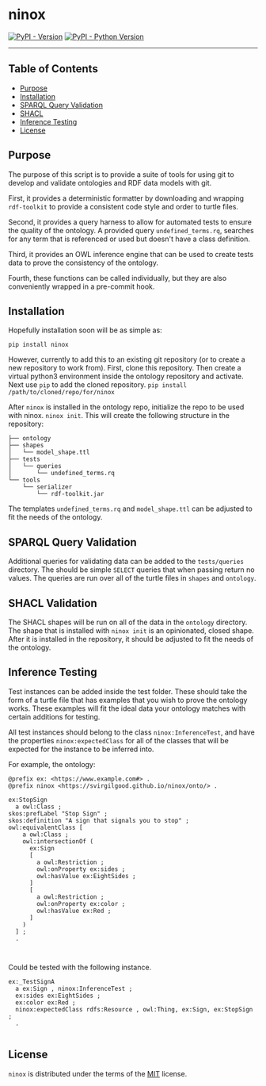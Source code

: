 # ninox

[![PyPI - Version](https://img.shields.io/pypi/v/ontobean.svg)](https://pypi.org/project/ontobean)
[![PyPI - Python Version](https://img.shields.io/pypi/pyversions/ontobean.svg)](https://pypi.org/project/ontobean)

-----

## Table of Contents

- [Purpose](#Purpose)
- [Installation](#installation)
- [SPARQL Query Validation](#SPARQL)
- [SHACL](#Shacl)
- [Inference Testing](#Inference)
- [License](#license)

## Purpose 

The purpose of this script is to provide a suite of tools for using git to
develop and validate ontologies and RDF data models with git. 

First, it provides a deterministic formatter by downloading and wrapping
`rdf-toolkit` to provide a consistent code style and order to turtle files. 

Second, it provides a query harness to allow for automated tests to ensure the
quality of the ontology. A provided query `undefined_terms.rq`, searches for any
term that is referenced or used but doesn't have a class definition.

Third, it provides an OWL inference engine that can be used to create tests data
to prove the consistency of the ontology.

Fourth, these functions can be called individually, but they are also
conveniently wrapped in a pre-commit hook.

## Installation

Hopefully installation soon will be as simple as: 

```console 
pip install ninox 
```

However, currently to add this to an existing git repository (or to create a new
repository to work from). First, clone this repository. Then create a virtual
python3 environment inside the ontology repository and activate. Next use `pip`
to add the cloned repository. `pip install /path/to/cloned/repo/for/ninox`

After `ninox` is installed in the ontology repo, initialize the repo to be used
with ninox. `ninox init`. This will create the following structure in the
repository:

```console
├── ontology
├── shapes
│   └── model_shape.ttl
├── tests
│   └── queries
│       └── undefined_terms.rq
└── tools
    └── serializer
        └── rdf-toolkit.jar
```

The templates `undefined_terms.rq` and `model_shape.ttl` can be adjusted to fit
the needs of the ontology.

## SPARQL Query Validation

Additional queries for validating data can be added to the `tests/queries`
directory. The should be simple `SELECT` queries that when passing return no
values. The queries are run over all of the turtle files in `shapes` and
`ontology`.


## SHACL Validation 

The SHACL shapes will be run on all of the data in the `ontology` directory. The
shape that is installed with `ninox init` is an opinionated, closed shape. After
it is installed in the repository, it should be adjusted to fit the needs of the
ontology.

## Inference Testing

Test instances can be added inside the test folder. These should take the form
of a turtle file that has examples that you wish to prove the ontology works.
These examples will fit the ideal data your ontology matches with certain
additions for testing. 

All test instances should belong to the class `ninox:InferenceTest`, and have
the properties `ninox:expectedClass` for all of the classes that will be
expected for the instance to be inferred into. 

For example, the ontology: 

```turtle 
@prefix ex: <https://www.example.com#> .
@prefix ninox <https://svirgilgood.github.io/ninox/onto/> .

ex:StopSign 
  a owl:Class ;
skos:prefLabel "Stop Sign" ;
skos:definition "A sign that signals you to stop" ;
owl:equivalentClass [
    a owl:Class ;
    owl:intersectionOf (
      ex:Sign 
      [ 
        a owl:Restriction ;
        owl:onProperty ex:sides ;
        owl:hasValue ex:EightSides ;
      ]
      [ 
        a owl:Restriction ;
        owl:onProperty ex:color ;
        owl:hasValue ex:Red ;
      ]
    )
  ] ;
  .

  
```
Could be tested with the following instance.

```turtle 
ex:_TestSignA 
  a ex:Sign , ninox:InferenceTest ;
  ex:sides ex:EightSides ;
  ex:color ex:Red ;
  ninox:expectedClass rdfs:Resource , owl:Thing, ex:Sign, ex:StopSign ;
  .
  
```



## License

`ninox` is distributed under the terms of the [MIT](https://spdx.org/licenses/MIT.html) license.
